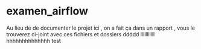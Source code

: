 # examen_airflow

Au lieu de de documenter le projet ici , on a fait ça  dans un rapport , vous le trouverez ci-joint avec ces fichiers et dossiers 
ddddd
lllllllllll
hhhhhhhhhhhhhh
test
